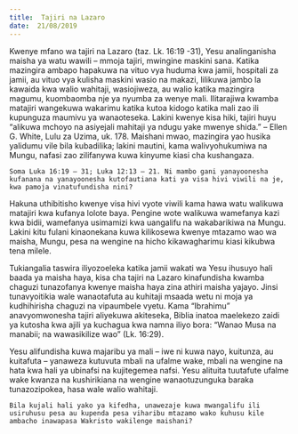 ```yaml
---
title:  Tajiri na Lazaro
date:  21/08/2019
---
```


Kwenye mfano wa tajiri na Lazaro (taz. Lk. 16:19 -31), Yesu analinganisha maisha ya watu wawili – mmoja tajiri, mwingine maskini sana. Katika mazingira ambapo hapakuwa na vituo vya huduma kwa jamii, hospitali za jamii, au vituo vya kulisha maskini wasio na makazi, lilikuwa jambo la kawaida kwa walio wahitaji, wasiojiweza, au walio katika mazingira magumu, kuombaomba nje ya nyumba za wenye mali. Ilitarajiwa kwamba matajiri wangekuwa wakarimu katika kutoa kidogo katika mali zao ili kupunguza maumivu ya wanaoteseka. Lakini kwenye kisa hiki, tajiri huyu “alikuwa mchoyo na asiyejali mahitaji ya ndugu yake mwenye shida.” – Ellen G. White, Lulu za Uzima, uk. 178. Maishani mwao, mazingira yao husika yalidumu vile bila kubadilika; lakini mautini, kama walivyohukumiwa na Mungu, nafasi zao zilifanywa kuwa kinyume kiasi cha kushangaza.

`Soma Luka 16:19 – 31; Luka 12:13 – 21. Ni mambo gani yanayoonesha kufanana na yanayoonesha kutofautiana kati ya visa hivi viwili na je, kwa pamoja vinatufundisha nini?`

Hakuna uthibitisho kwenye visa hivi vyote viwili kama hawa watu walikuwa matajiri kwa kufanya lolote baya. Pengine wote walikuwa wamefanya kazi kwa bidii, wamefanya usimamizi kwa uangalifu na wakabarikiwa na Mungu. Lakini kitu fulani kinaonekana kuwa kilikosewa kwenye mtazamo wao wa maisha, Mungu, pesa na wengine na hicho kikawagharimu kiasi kikubwa tena milele.

Tukiangalia taswira iliyozoeleka katika jamii wakati wa Yesu ihusuyo hali baada ya maisha haya, kisa cha tajiri na Lazaro kinafundisha kwamba chaguzi tunazofanya kwenye maisha haya zina athiri maisha yajayo. Jinsi tunavyoitikia wale wanaotafuta au kuhitaji msaada wetu ni moja ya kudhihirisha chaguzi na vipaumbele vyetu. Kama “Ibrahimu” anavyomwonesha tajiri aliyekuwa akiteseka, Biblia inatoa maelekezo zaidi ya kutosha kwa ajili ya kuchagua kwa namna iliyo bora: “Wanao Musa na manabii; na wawasikilize wao” (Lk. 16:29).

Yesu alifundisha kuwa majaribu ya mali – iwe ni kuwa nayo, kuitunza, au kuitafuta – yanaweza kutuvuta mbali na ufalme wake, mbali na wengine na hata kwa hali ya ubinafsi na kujitegemea nafsi. Yesu alituita tuutafute ufalme wake kwanza na kushirikiana na wengine wanaotuzunguka baraka tunazozipokea, hasa wale walio wahitaji.

`Bila kujali hali yako ya kifedha, unawezaje kuwa mwangalifu ili usiruhusu pesa au kupenda pesa viharibu mtazamo wako kuhusu kile ambacho inawapasa Wakristo wakilenge maishani?`